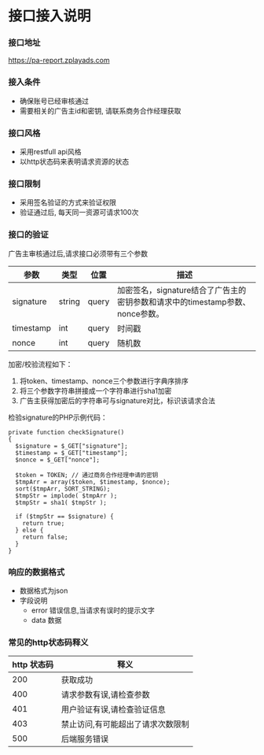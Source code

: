 # 接口接入说明

### 接口地址
https://pa-report.zplayads.com

### 接入条件
* 确保账号已经审核通过
* 需要相关的广告主id和密钥, 请联系商务合作经理获取

### 接口风格
* 采用restfull api风格
* 以http状态码来表明请求资源的状态

### 接口限制
* 采用签名验证的方式来验证权限
* 验证通过后, 每天同一资源可请求100次

### 接口的验证
广告主审核通过后,请求接口必须带有三个参数

参数 | 类型 | 位置 | 描述
---| -- | --- | --
signature | string | query | 加密签名，signature结合了广告主的密钥参数和请求中的timestamp参数、nonce参数。
timestamp | int | query | 时间戳
nonce | int | query | 随机数

加密/校验流程如下：
1. 将token、timestamp、nonce三个参数进行字典序排序
2. 将三个参数字符串拼接成一个字符串进行sha1加密
3. 广告主获得加密后的字符串可与signature对比，标识该请求合法

检验signature的PHP示例代码：
```
private function checkSignature()
{
  $signature = $_GET["signature"];
  $timestamp = $_GET["timestamp"];
  $nonce = $_GET["nonce"];

  $token = TOKEN; // 通过商务合作经理申请的密钥
  $tmpArr = array($token, $timestamp, $nonce);
  sort($tmpArr, SORT_STRING);
  $tmpStr = implode( $tmpArr );
  $tmpStr = sha1( $tmpStr );

  if ($tmpStr == $signature) {
    return true;
  } else {
    return false;
  }
}
```

### 响应的数据格式
* 数据格式为json
* 字段说明
  * error 错误信息,当请求有误时的提示文字
  * data 数据

### 常见的http状态码释义

http 状态码 | 释义
---|---
200 | 获取成功
400 | 请求参数有误,请检查参数
401 | 用户验证有误,请检查验证信息
403 | 禁止访问,有可能超出了请求次数限制
500 | 后端服务错误
